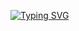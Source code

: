 <a href="https://git.io/typing-svg"><img src="https://readme-typing-svg.demolab.com?font=Comic+Sans+MS&size=66&pause=900&color=6311F7&background=FFFFFF00&center=true&vCenter=true&random=true&width=1250&height=450&lines=Horman-Oladushek;I+love+my+hobby!!;Write+me+in+Telegram%3A+%40horman_oladushek" alt="Typing SVG" /></a>

